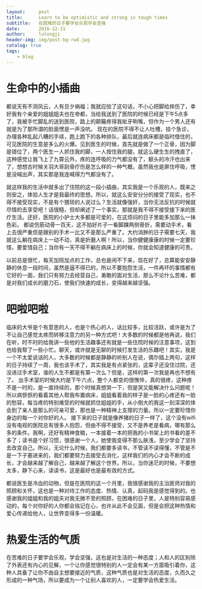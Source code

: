 ```yaml
---
layout:     post
title:      Learn to be optimistic and strong in tough times
subtitle:   在困难的日子要学会乐观学会坚强
date:       2016-12-21
author:     lulongji
header-img: img/post-bg-rwd.jpg
catalog: true
tags:
    - blog
---
```



# 生命中的小插曲

都说天有不测风云，人有旦夕祸福；我就应验了这句话，不小心把脚给摔伤了，幸好我有个亲爱的姐姐姐夫也在帝都，当给我送到了医院的时候已经是下午5点多了，我被手忙脚乱的送到医院，路上的颠簸疼得我呲牙咧嘴，但作为一个男人还有就是为了那所谓的脸面愣是一声没吭。
现在的医院不得不让人吐槽，挂个急诊，办理各种乱起八糟的手续，跑上跑下的各种排队，最后就连病床都是临时借住的，可见医院的生意是多么的火爆。见到医生的时候，首先就是做了一个正骨，因为脚是错位了，两个医生一人抓住我的脚，一人按住我的腿，就这么硬生生的拽直了，这种感觉让我飞上了九霄云外，疼的连呼吸的力气都没有了，额头的冷汗也出来了，想想古时候关羽大哥刮骨疗伤是怎么样的一种气概，虽然我也是屏住呼吸，愣是没喊出声，其实那是我连喊得力气都没有了。

就这样我的生活中就多出了住院的这一段小插曲，其实我是一个乐观的人，既来之则安之，体验人生才是我最终的思想。所以，就这么安安分分的接受了现实，也不得不接受现实，不是有个猥琐的人说过么？生活就像强奸，当你无法反抗的时候就尽情的去享受吧！话很糙，但却阐述了一个事实，那就是我不得不接受接下来的医疗生活。还好，医院的小护士大多都是可爱的，在这烦闷的日子里能多加那么一抹色彩。
都说伤筋动骨一百天，这不拍好片子一看脚踝两侧骨折，需要动手术，看上去很严重但是跟别的手术一比又不是那么严重了。大约消肿的日子需要七天，我就这么躺在病床上一动不动，真是折磨人啊！所以，当你健健康康的时候一定要珍惜，要爱惜自己；当你有一天不得不躺在病床上的时候，你就会知道健康的可贵。

以前总是很忙，每天加班加点的工作，总也是闲不下来，现在好了，总算能安安静静的休息一段时间，虽然是逼不得已的，所以不要抱怨生活，一件再坏的事情都有它好的一面，我们只有努力去经营自己，勇敢的面对生活，那么不论什么苦难，都是对我们成长的磨刀石，使我们快速的成长，变得越来越坚强。

# 吧啦吧啦

临床的大爷是个有意思的人，也是个热心的人，话比较多，比较活跃，或许是为了不让自己感觉太疼而转移注意力的另一种方式吧！大多数的时候都是他再说，我们在听，时不时的给我讲一些他的生活趣事还有就是一些住院时候的注意事项，这到也给我帮了一些小忙。聊天，或许就是无聊的时候打发生活的乐趣吧！其实，我是一个不太爱说话的人，大多数的时候都是静静的听别人在说，偶尔插上两句，这样的日子持续了一周，我也该手术了，其实我是有点紧张的，这辈子还没住过院，还没进过手术室，谁的人生不都是有第一次么？但是，这样的第一次我是再也不想有了。
出手术室的时候大约是下午六点，整个人都变的很憔悴，真的很疼，这种疼不是一时的，是一直持续的，那个时候真想哭一下，但是哭又能解决什么问题呢！所以病恹恹的看着其他人帮我布置病床，姐姐看着我的样子是一脸的心疼还有一脸的愁容，每当疼的特别难受的时候就抓住姐姐的手，从小倒大的我这一刻深深的体会到了亲人是那么的可亲可爱，那也是一种精神上支撑的力量。所以一定要珍惜你身边的每一个对你好的人。
接下来的日子就是像养猪的日子一样了，这个没有wifi没有电视的医院总有很多人抱怨，但由不得不接受，又不是养老是看病，哪有那么多的条件。我啊，还好有精神食粮，一本接着一本的把我的小书架上的书看的差不多了；读书是个好习惯，很感谢一个人，她使我变得不那么肤浅，至少学会了坚持去改变自己。所以，无论什么时候，我们都要多读书，不管读不读得懂，不管是不是一下子塞进来的，我们都要努力去接受去消化，这样我们的内心才会不断的成长，才会越来越了解自己，越来越了解这个世界。所以，当你迷茫的时候，不要想太多，静下心来，读读书，这是最好也是最有效的方式。

都说医生是冷血的动物，但是在医院的这一个月里，我很感谢我的主治医师对我的照顾和关怀，这也是一种对待工作的态度、热情、认真，起码我是感觉得到的。也感谢我的姐姐和我的姐夫对我无微不至的照顾，在困难的日子里，人是特别容易感动的，每个对你好的人你都会铭记在心，也许从此不会见面，但是会把这种热情和爱心传递给他人，让世界变得多一份温暖。


# 热爱生活的气质

在苦难的日子要学会乐观，学会坚强，这也是对生活的一种态度；人和人的区别除了外表还有内心的见解，一个让你感觉很特别的人一定会有某一方面吸引着你，这种人具备了让你不由自主想要接近的气质，这种气质也是对生活的态度，久而久之形成的一种气场，所以要成为一个让别人喜欢的人，一定要学会热爱生活。